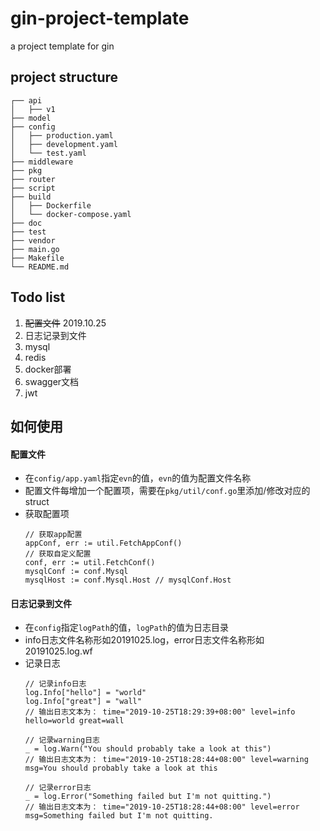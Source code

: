 # gin-project-template
a project template for gin

## project structure
```
┌── api
│   ├── v1
├── model
├── config
│   ├── production.yaml
│   ├── development.yaml
│   └── test.yaml
├── middleware
├── pkg
├── router
├── script
├── build
│   ├── Dockerfile
│   └── docker-compose.yaml
├── doc
├── test
├── vendor
├── main.go
├── Makefile
└── README.md
```

## Todo list
1. ~~配置文件~~ 2019.10.25
2. 日志记录到文件
3. mysql
4. redis
5. docker部署
6. swagger文档
7. jwt


## 如何使用

#### 配置文件
- 在`config/app.yaml`指定`evn`的值，`evn`的值为配置文件名称
- 配置文件每增加一个配置项，需要在`pkg/util/conf.go`里添加/修改对应的struct
- 获取配置项
    ```$golang
    // 获取app配置
    appConf, err := util.FetchAppConf()
    // 获取自定义配置
    conf, err := util.FetchConf()
    mysqlConf := conf.Mysql
    mysqlHost := conf.Mysql.Host // mysqlConf.Host
    ```

#### 日志记录到文件
- 在`config`指定`logPath`的值，`logPath`的值为日志目录
- info日志文件名称形如20191025.log，error日志文件名称形如20191025.log.wf
- 记录日志
    ```$golang
    // 记录info日志
    log.Info["hello"] = "world"
    log.Info["great"] = "wall"
    // 输出日志文本为： time="2019-10-25T18:29:39+08:00" level=info hello=world great=wall
    
    // 记录warning日志
    _ = log.Warn("You should probably take a look at this")
    // 输出日志文本为： time="2019-10-25T18:28:44+08:00" level=warning msg=You should probably take a look at this
    
    // 记录error日志
    _ = log.Error("Something failed but I'm not quitting.")
    // 输出日志文本为： time="2019-10-25T18:28:44+08:00" level=error msg=Something failed but I'm not quitting.
    ```